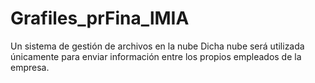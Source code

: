 # Grafiles_prFina_lMIA
Un sistema de gestión de archivos en la nube  Dicha nube será utilizada únicamente para enviar información entre los propios empleados de la empresa.
